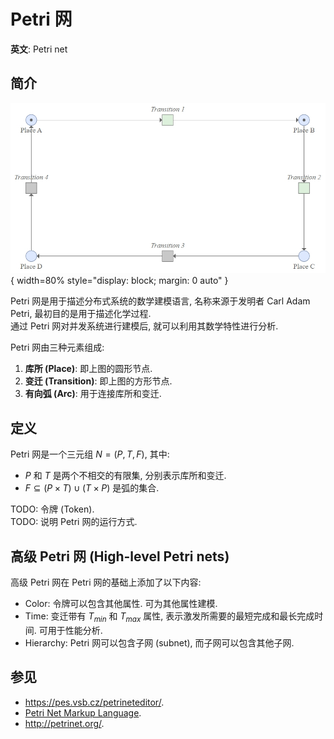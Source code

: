 # Petri 网

**英文**: Petri net

## 简介

![Petri net](assets/petri_net.jpg){ width=80% style="display: block; margin: 0 auto" }

Petri 网是用于描述分布式系统的数学建模语言, 名称来源于发明者 Carl Adam Petri, 最初目的是用于描述化学过程.  
通过 Petri 网对并发系统进行建模后, 就可以利用其数学特性进行分析.

Petri 网由三种元素组成:

1. **库所 (Place)**: 即上图的圆形节点.
2. **变迁 (Transition)**: 即上图的方形节点.
3. **有向弧 (Arc)**: 用于连接库所和变迁.

## 定义

Petri 网是一个三元组 $N = (P, T, F)$, 其中:

- $P$ 和 $T$ 是两个不相交的有限集, 分别表示库所和变迁.
- $F \subseteq (P \times T) \cup (T \times P)$ 是弧的集合.

TODO: 令牌 (Token).  
TODO: 说明 Petri 网的运行方式.

## 高级 Petri 网 (High-level Petri nets)

高级 Petri 网在 Petri 网的基础上添加了以下内容:

- Color: 令牌可以包含其他属性. 可为其他属性建模.
- Time: 变迁带有 $T_{min}$ 和 $T_{max}$ 属性, 表示激发所需要的最短完成和最长完成时间. 可用于性能分析.
- Hierarchy: Petri 网可以包含子网 (subnet), 而子网可以包含其他子网.

## 参见

- <https://pes.vsb.cz/petrineteditor/>.
- [Petri Net Markup Language](https://www.pnml.org/papers/PNML_CTT.pdf).
- <http://petrinet.org/>.
